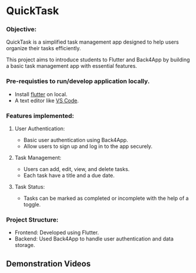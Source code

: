 # QuickTask

### Objective:

QuickTask is a simplified task management app designed to help users organize their tasks efficiently.

This project aims to introduce students to Flutter and Back4App by building a basic task management app with essential features.

### Pre-requisties to run/develop application locally.
- Install [flutter](https://docs.flutter.dev/get-started/install) on local.
- A text editor like [VS Code](https://code.visualstudio.com/download).

### Features implemented:
1. User Authentication:
   - Basic user authentication using Back4App.
   - Allow users to sign up and log in to the app securely.

2. Task Management:
   - Users can add, edit, view, and delete tasks.
   - Each task have a title and a due date.

3. Task Status:
   - Tasks can be marked as completed or incomplete with the help of a toggle.

### Project Structure:
- Frontend: Developed using Flutter.
- Backend: Used Back4App to handle user authentication and data storage.

## Demonstration Videos
